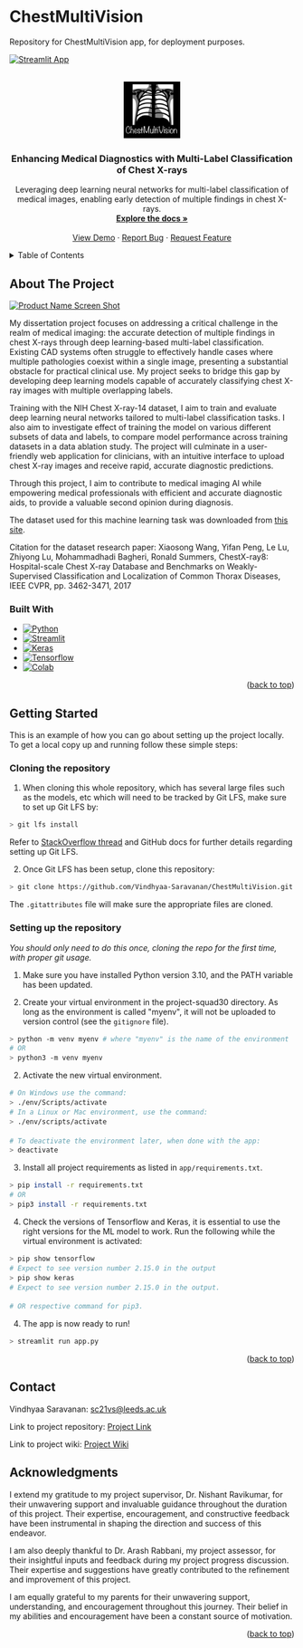 # ChestMultiVision
Repository for ChestMultiVision app, for deployment purposes.

[![Streamlit App](https://static.streamlit.io/badges/streamlit_badge_black_white.svg)]([URL_TO_YOUR_APP](https://chestmultivision.streamlit.app/))

<!-- LICENSE FOR THE README TEMPLATE USED FROM https://github.com/othneildrew/Best-README-Template

MIT License

Copyright (c) 2021 Othneil Drew

Permission is hereby granted, free of charge, to any person obtaining a copy
of this software and associated documentation files (the "Software"), to deal
in the Software without restriction, including without limitation the rights
to use, copy, modify, merge, publish, distribute, sublicense, and/or sell
copies of the Software, and to permit persons to whom the Software is
furnished to do so, subject to the following conditions:

The above copyright notice and this permission notice shall be included in all
copies or substantial portions of the Software.

THE SOFTWARE IS PROVIDED "AS IS", WITHOUT WARRANTY OF ANY KIND, EXPRESS OR
IMPLIED, INCLUDING BUT NOT LIMITED TO THE WARRANTIES OF MERCHANTABILITY,
FITNESS FOR A PARTICULAR PURPOSE AND NONINFRINGEMENT. IN NO EVENT SHALL THE
AUTHORS OR COPYRIGHT HOLDERS BE LIABLE FOR ANY CLAIM, DAMAGES OR OTHER
LIABILITY, WHETHER IN AN ACTION OF CONTRACT, TORT OR OTHERWISE, ARISING FROM,
OUT OF OR IN CONNECTION WITH THE SOFTWARE OR THE USE OR OTHER DEALINGS IN THE
SOFTWARE.-->

<!-- Improved compatibility of back to top link: See: https://github.com/othneildrew/Best-README-Template/pull/73 -->
<a name="readme-top"></a>
<!--
*** Thanks for checking out the Best-README-Template. If you have a suggestion
*** that would make this better, please fork the repo and create a pull request
*** or simply open an issue with the tag "enhancement".
*** Don't forget to give the project a star!
*** Thanks again! Now go create something AMAZING! :D
-->


<!-- PROJECT LOGO -->
<br />
<div align="center">
  <a href="https://github.com/Vindhyaa-Saravanan/final-year-project-Vindhyaa-Saravanan">
    <img src="app\logo.jpg" alt="Logo" width="100" height="100">
  </a>

<h3 align="center">Enhancing Medical Diagnostics with Multi-Label Classification of Chest X-rays</h3>

  <p align="center">
    Leveraging deep learning neural networks for multi-label classification of medical images, enabling early detection of multiple findings in chest X-rays.
    <br />
    <a href="https://github.com/Vindhyaa-Saravanan/final-year-project-Vindhyaa-Saravanan"><strong>Explore the docs »</strong></a>
    <br />
    <br />
    <a href="https://github.com/Vindhyaa-Saravanan/final-year-project-Vindhyaa-Saravanan">View Demo</a>
    ·
    <a href="https://github.com/uol-feps-soc-comp3931-2324-classroom/final-year-project-Vindhyaa-Saravanan/issues">Report Bug</a>
    ·
    <a href="https://github.com/uol-feps-soc-comp3931-2324-classroom/final-year-project-Vindhyaa-Saravanan/issues">Request Feature</a>
  </p>
</div>



<!-- TABLE OF CONTENTS -->
<details>
  <summary>Table of Contents</summary>
  <ol>
    <li>
      <a href="#about-the-project">About The Project</a>
      <ul>
        <li><a href="#built-with">Built With</a></li>
      </ul>
    </li>
    <li>
      <a href="#getting-started">Getting Started</a>
      <ul>
        <li><a href="#prerequisites">Prerequisites</a></li>
        <li><a href="#installation">Installation</a></li>
      </ul>
    </li>
    <li><a href="#contact">Contact</a></li>
    <li><a href="#acknowledgments">Acknowledgments</a></li>
  </ol>
</details>



<!-- ABOUT THE PROJECT -->
## About The Project

[![Product Name Screen Shot][product-screenshot]](https://example.com)

My dissertation project focuses on addressing a critical challenge in the realm of medical imaging: the accurate detection of multiple findings in chest X-rays through deep learning-based multi-label classification. Existing CAD systems often struggle to effectively handle cases where multiple pathologies coexist within a single image, presenting a substantial obstacle for practical clinical use. My project seeks to bridge this gap by developing deep learning models capable of accurately classifying chest X-ray images with multiple overlapping labels.

Training with the NIH Chest X-ray-14 dataset, I aim to train and evaluate deep learning neural networks tailored to multi-label classification tasks. I also aim to investigate effect of training the model on various different subsets of data and labels, to compare model performance across training datasets in a data ablation study. The project will culminate in a user-friendly web application for clinicians, with an intuitive interface to upload chest X-ray images and receive rapid, accurate diagnostic predictions.

Through this project, I aim to contribute to medical imaging AI while empowering medical professionals with efficient and accurate diagnostic aids, to provide a valuable second opinion during diagnosis.

The dataset used for this machine learning task was downloaded from <a href="https://nihcc.app.box.com/v/ChestXray-NIHCC">this site</a>.

Citation for the dataset research paper: Xiaosong Wang, Yifan Peng, Le Lu, Zhiyong Lu, Mohammadhadi Bagheri, Ronald Summers, ChestX-ray8: Hospital-scale Chest X-ray Database and Benchmarks on Weakly-Supervised Classification and Localization of Common Thorax Diseases, IEEE CVPR, pp. 3462-3471, 2017

### Built With

* [![Python][Python.com]][Python-url]
* [![Streamlit][Streamlit.com]][Streamlit-url]
* [![Keras][Keras.com]][Keras-url]
* [![Tensorflow][Tensorflow.com]][Tensorflow-url]
* [![Colab][Colab.com]][Colab-url]

<p align="right">(<a href="#readme-top">back to top</a>)</p>


<!-- GETTING STARTED -->
## Getting Started

This is an example of how you can go about setting up the project locally.
To get a local copy up and running follow these simple steps:

### Cloning the repository

1. When cloning this whole repository, which has several large files such as the models, etc which will need to be tracked by Git LFS, make sure to set up Git LFS by:

```bash
> git lfs install
```
Refer to [StackOverflow thread](https://example.com) and GitHub docs for further details regarding setting up Git LFS.

2. Once Git LFS has been setup, clone this repository: 
```bash
> git clone https://github.com/Vindhyaa-Saravanan/ChestMultiVision.git
```
The `.gitattributes` file will make sure the appropriate files are cloned.

### Setting up the repository
*You should only need to do this once, cloning the repo for the first time, with proper git usage.*

1. Make sure you have installed Python version 3.10, and the PATH variable has been updated.

2. Create your virtual environment in the project-squad30 directory. As long as the environment is called "myenv", it will not be uploaded to version control (see the `gitignore` file).

```bash
> python -m venv myenv # where "myenv" is the name of the environment
# OR
> python3 -m venv myenv 
```

2. Activate the new virtual environment. 
```bash
# On Windows use the command:
> ./env/Scripts/activate
# In a Linux or Mac environment, use the command:
> ./env/scripts/activate

# To deactivate the environment later, when done with the app:
> deactivate
```

3. Install all project requirements as listed in `app/requirements.txt`.

```bash
> pip install -r requirements.txt
# OR
> pip3 install -r requirements.txt
```

4. Check the versions of Tensorflow and Keras, it is essential to use the right versions for the ML model to work. Run the following while the virtual environment is activated:
```bash
> pip show tensorflow
# Expect to see version number 2.15.0 in the output
> pip show keras
# Expect to see version number 2.15.0 in the output.

# OR respective command for pip3.
```

4. The app is now ready to run! 
```bash
> streamlit run app.py
```

<p align="right">(<a href="#readme-top">back to top</a>)</p>


<!-- CONTACT -->
## Contact

Vindhyaa Saravanan: sc21vs@leeds.ac.uk

Link to project repository: [Project Link](https://github.com/uol-feps-soc-comp3931-2324-classroom/final-year-project-Vindhyaa-Saravanan)

Link to project wiki: [Project Wiki](https://github.com/uol-feps-soc-comp3931-2324-classroom/final-year-project-Vindhyaa-Saravanan/wiki)

<!-- ACKNOWLEDGMENTS -->
## Acknowledgments
I extend my gratitude to my project supervisor, Dr. Nishant Ravikumar, for their unwavering support and invaluable guidance throughout the duration of this project. Their expertise, encouragement, and constructive feedback have been instrumental in shaping the direction and success of this endeavor.

I am also deeply thankful to Dr. Arash Rabbani, my project assessor, for their insightful inputs and feedback during my project progress discussion. Their expertise and suggestions have greatly contributed to the refinement and improvement of this project.

I am equally grateful to my parents for their unwavering support, understanding, and encouragement throughout this journey. Their belief in my abilities and encouragement have been a constant source of motivation.


<p align="right">(<a href="#readme-top">back to top</a>)</p>



<!-- MARKDOWN LINKS & IMAGES -->
<!-- https://www.markdownguide.org/basic-syntax/#reference-style-links -->

[product-screenshot]: images/screenshot.png

[Python.com]: https://img.shields.io/badge/python-3670A0?style=for-the-badge&logo=python&logoColor=ffdd54
[Python-url]: https://python.org
[Keras.com]: https://keras.io/
[Tensorflow.com]: https://www.tensorflow.org/
[Keras-url]:https://img.shields.io/badge/Keras-FF0000?style=for-the-badge&logo=keras&logoColor=white
[Tensorflow-url]:https://img.shields.io/badge/TensorFlow-FF6F00?style=for-the-badge&logo=tensorflow&logoColor=white
[Streamlit.com]: https://streamlit.io/
[Streamlit-url]:https://img.shields.io/badge/Streamlit-FF4B4B?style=for-the-badge&logo=Streamlit&logoColor=white
[colab.com]: https://colab.google/
[colab-url]:https://img.shields.io/badge/Colab-F9AB00?style=for-the-badge&logo=googlecolab&color=525252

